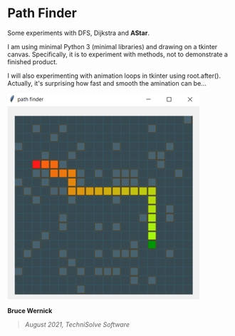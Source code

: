 # Path Finder

Some experiments with DFS, Dijkstra and **AStar**.

I am using minimal Python 3 (minimal libraries) and drawing on a tkinter canvas.
Specifically, it is to experiment with methods, not to demonstrate a finished product.

I will also experimenting with animation loops in tkinter using root.after().
Actually, it's surprising how fast and smooth the amination can be...


 ![Image of grid](screen_shot.png)
 


**Bruce Wernick**
> 
>_August 2021, TechniSolve Software_
>
